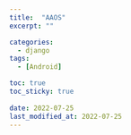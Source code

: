 ```yaml
---
title:  "AAOS"
excerpt: ""

categories:
  - django
tags:
  - [Android]

toc: true
toc_sticky: true
 
date: 2022-07-25
last_modified_at: 2022-07-25
---
```

